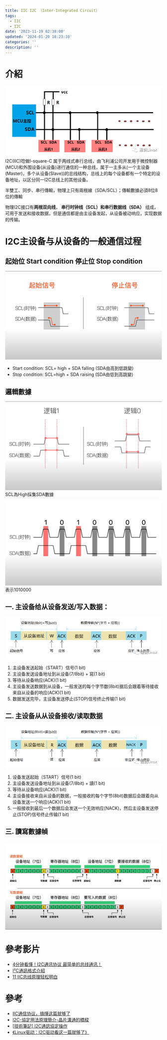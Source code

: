```yaml
---
title: IIC I2C （Inter-Integrated Circuit）
tags:
  - IIC
  - I2C
date: '2023-11-19 02:38:00'
updated: '2024-01-20 18:23:10'
categories: ''
description: ''
---
```

# 介紹
![](/images/20231119013103.png)
I2C(IIC)唸做I-square-C 属于两线式串行总线，由飞利浦公司开发用于微控制器(MCU)和外围设备(从设备)进行通信的一种总线，属于一主多从(一个主设备(Master)，多个从设备(Slave))的总线结构，总线上的每个设备都有一个特定的设备地址，以区分同一I2C总线上的其他设备。

半雙工、同步、串行傳輸，物理上只有兩根線（SDA/SCL）；傳輸數據必須8位8位的傳輸

物理I2C接口有**两根双向线**， **串行时钟线（SCL）和串行数据线（SDA）** 组成，可用于发送和接收数据，但是通信都是由主设备发起，从设备被动响应，实现数据的传输。

# I2C主设备与从设备的一般通信过程
## 起始位 Start condition 停止位 Stop condition
![](/images/20231119013140.png)
* Start condition: SCL= high + SDA falling (SDA由高到低跳變)
* Stop condition: SCL=high + SDA raising (SDA由低到高跳變)

## 邏輯數據
![](/images/20231119013159.png)
SCL為High採集SDA數據
![](/images/20231119013218.png)
表示1010000  

## 一. 主设备给从设备发送/写入数据：
![](/images/20231119013233.png)
1. 主设备发送起始（START）信号(1 bit)
2. 主设备发送设备地址到从设备(7/8bit) + 寫(1 bit)
3. 等待从设备响应(ACK)(1 bit)
4. 主设备发送数据到从设备，一般发送的每个字节数(8bit)据后会跟着等待接收来自从设备的响应(ACK)(1 bit)
5. 数据发送完毕，主设备发送停止(STOP)信号终止传输(1 bit)

## 二. 主设备从从设备接收/读取数据
![](/images/20231119013244.png)
1. 设备发送起始（START）信号(1 bit)
2. 主设备发送设备地址到从设备(7/8bit) + 讀(1 bit)
3. 等待从设备响应(ACK)(1 bit)
4. 主设备接收来自从设备的数据，一般接收的每个字节(8bit)数据后会跟着向从设备发送一个响应(ACK)(1 bit)
5. 一般接收到最后一个数据后会发送一个无效响应(NACK)，然后主设备发送停止(STOP)信号终止传输(1 bit)

## 三. 讀寫數據幀
![](/images/20231119013257.png)

# 參考影片
* [4分钟看懂！I2C通讯协议 最简单的总线通讯！](https://www.youtube.com/watch?v=u62_Rjd5oMY)
* [I²C通訊格式介紹](https://www.youtube.com/watch?v=oPrfi_HCtjY)
* [11 IIC总线原理轻松明白](https://www.youtube.com/watch?v=FamlCPP2J4o)

# 參考
* [IIC通信协议，搞懂这篇就够了](https://zhuanlan.zhihu.com/p/503219395)
* [I2C-協定用法原理簡介-晶片溝通的橋樑](https://www.strongpilab.com/i2c-introduction/)
* [[技術筆記] I2C通訊協定操作](https://medium.com/weiting-tw/%E6%8A%80%E8%A1%93%E7%AD%86%E8%A8%98-i2c%E9%80%9A%E8%A8%8A%E5%8D%94%E5%AE%9A%E6%93%8D%E4%BD%9C-36d4dad0c9b3)
* [《Linux驱动：I2C驱动看这一篇就够了》](https://zhuanlan.zhihu.com/p/575318033)